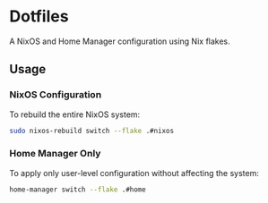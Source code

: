 # Dotfiles

A NixOS and Home Manager configuration using Nix flakes.

## Usage

### NixOS Configuration

To rebuild the entire NixOS system:

```bash
sudo nixos-rebuild switch --flake .#nixos
```

### Home Manager Only

To apply only user-level configuration without affecting the system:

```bash
home-manager switch --flake .#home
```
